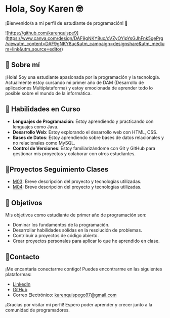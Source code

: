 # Hola, Soy Karen :nerd_face:	

¡Bienvenido/a a mi perfil de estudiante de programación! :robot:	

![https://github.com/karenquispe9] (https://www.canva.com/design/DAF9gNKY8uc/oVZyOYipYsGJhFnk5gePrg/viewutm_content=DAF9gNKY8uc&utm_campaign=designshare&utm_medium=link&utm_source=editor)
## :call_me_hand:	Sobre mí

¡Hola! Soy una estudiante apasionada por la programación y la tecnología. Actualmente estoy cursando mi primer año de DAM (Desarrollo de aplicaciones Multiplataforma) y estoy emocionada de aprender todo lo posible sobre el mundo de la informática.

## :mechanical_arm: Habilidades en Curso

- **Lenguajes de Programación**: Estoy aprendiendo y practicando con lenguajes como Java.
- **Desarrollo Web**: Estoy explorando el desarrollo web con HTML, CSS.
- **Bases de Datos**: Estoy aprendiendo sobre bases de datos relacionales y no relacionales como MySQL.
- **Control de Versiones**: Estoy familiarizándome con Git y GitHub para gestionar mis proyectos y colaborar con otros estudiantes.

## :file_folder:Proyectos Seguimiento Clases

- [M03](enlace_al_proyecto_1): Breve descripción del proyecto y tecnologías utilizadas.
- [M04](enlace_al_proyecto_2): Breve descripción del proyecto y tecnologías utilizadas.

## :rocket:	Objetivos

Mis objetivos como estudiante de primer año de programación son:

- Dominar los fundamentos de la programación.
- Desarrollar habilidades sólidas en la resolución de problemas.
- Contribuir a proyectos de código abierto.
- Crear proyectos personales para aplicar lo que he aprendido en clase.

## :bell:Contacto

¡Me encantaría conectarme contigo! Puedes encontrarme en las siguientes plataformas:

- [LinkedIn](https://www.linkedin.com/in/karen-quispe-gonzales-ab56942b3/)
- [GitHub](https://github.com/karenquispe9)
- Correo Electrónico: karenquispego97@gmail.com

¡Gracias por visitar mi perfil! Espero poder aprender y crecer junto a la comunidad de programadores.
